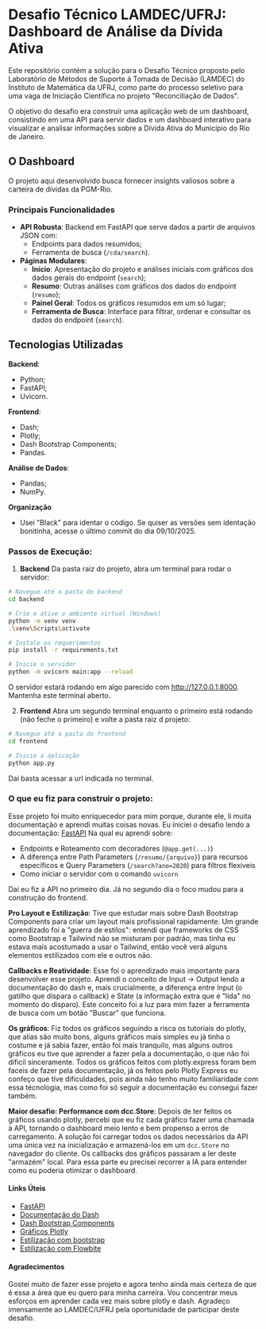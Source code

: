 # Desafio Técnico LAMDEC/UFRJ: Dashboard de Análise da Dívida Ativa

Este repositório contém a solução para o Desafio Técnico proposto pelo Laboratório de Métodos de Suporte à Tomada de Decisão (LAMDEC) do Instituto de Matemática da UFRJ, como parte do processo seletivo para uma vaga de Iniciação Científica no projeto "Reconciliação de Dados".

O objetivo do desafio era construir uma aplicação web de um dashboard, consistindo em uma API para servir dados e um dashboard interativo para visualizar e analisar informações sobre a Dívida Ativa do Município do Rio de Janeiro.

## O Dashboard
O projeto aqui desenvolvido busca fornecer insights valiosos sobre a carteira de dívidas da PGM-Rio.

### Principais Funcionalidades
- **API Robusta**: Backend em FastAPI que serve dados a partir de arquivos JSON com:
  - Endpoints para dados resumidos;
  - Ferramenta de busca (`/cda/search`).
- **Páginas Modulares**:
  - **Início**: Apresentação do projeto e análises iniciais com gráficos dos dados gerais do endpoint (`search`);
  - **Resumo**: Outras análises com gráficos dos dados do endpoint (`resumo`);
  - **Painel Geral**: Todos os gráficos resumidos em um só lugar;
  - **Ferramenta de Busca**: Interface para filtrar, ordenar e consultar os dados do endpoint (`search`).

## Tecnologias Utilizadas
**Backend**:
- Python;
- FastAPI;
- Uvicorn.

**Frontend**:
- Dash;
- Plotly;
- Dash Bootstrap Components;
- Pandas.

**Análise de Dados**:
- Pandas;
- NumPy.

**Organização**
- Usei "Black" para identar o código. Se quiser as versões sem identação bonitinha, acesse o último commit do dia 09/10/2025.

### Passos de Execução:
1. **Backend**
Da pasta raiz do projeto, abra um terminal para rodar o servidor:
```bash
# Navegue até a pasta do backend
cd backend

# Crie e ative o ambiente virtual (Windows)
python -m venv venv
.\venv\Scripts\activate

# Instale os requerimentos
pip install -r requirements.txt

# Inicie o servidor
python -m uvicorn main:app --reload
```
O servidor estará rodando em algo parecido com http://127.0.0.1:8000. Mantenha este terminal aberto.

2. **Frontend**
Abra um segundo terminal enquanto o primeiro está rodando (não feche o primeiro) e volte a pasta raiz d projeto:
```bash
# Navegue até a pasta do frontend
cd frontend

# Inicie a aplicação
python app.py
```
Dai basta acessar a url indicada no terminal.

### O que eu fiz para construir o projeto:

Esse projeto foi muito enriquecedor para mim porque, durante ele, li muita documentação e aprendi muitas coisas novas. Eu iniciei o desafio lendo a documentação:
[FastAPI](https://fastapi.tiangolo.com/pt/tutorial/first-steps/)
Na qual eu aprendi sobre:

- Endpoints e Roteamento com decoradores (`@app.get(...)`)
- A diferença entre Path Parameters (`/resumo/{arquivo}`) para recursos específicos e Query Parameters (`/search?ano=2020`) para filtros flexíveis
- Como iniciar o servidor com o comando `uvicorn`

Dai eu fiz a API no primeiro dia. Já no segundo dia o foco mudou para a construção do frontend.

**Pro Layout e Estilização**: Tive que estudar mais sobre Dash Bootstrap Components para criar um layout mais profissional rapidamente. Um grande aprendizado foi a "guerra de estilos": entendi que frameworks de CSS como Bootstrap e Tailwind não se misturam por padrão, mas tinha eu estava mais acostumado a usar o Tailwind, então você verá alguns elementos estilizados com ele e outros não.

**Callbacks e Reatividade**: Esse foi o aprendizado mais importante para desenvolver esse projeto. Aprendi o conceito de Input -> Output lendo a documentação do dash e, mais crucialmente, a diferença entre Input (o gatilho que dispara o callback) e State (a informação extra que é "lida" no momento do disparo). Este conceito foi a luz para mim fazer a ferramenta de busca com um botão "Buscar" que funciona.

**Os gráficos**: Fiz todos os gráficos seguindo a risca os tutoriais do plotly, que alias são muito bons, alguns gráficos mais simples eu já tinha o costume e já sabia fazer, então foi mais tranquilo, mas alguns outros gráficos eu tive que aprender a fazer pela a documentação, o que não foi dificil sinceramente. Todos os gráficos feitos com plotly.express foram bem faceis de fazer pela documentação, já os feitos pelo Plotly Express eu confeço que tive dificuldades, pois ainda não tenho muito familiaridade com essa técnologia, mas como foi só seguir a documentação eu consegui fazer também.

**Maior desafio: Performance com dcc.Store**: Depois de ter feitos os gráficos usando plotly, percebi que eu fiz cada gráfico fazer uma chamada à API, tornando o dashboard meio lento e bem propenso a erros de carregamento. A solução foi carregar todos os dados necessários da API uma única vez na inicialização e armazená-los em um `dcc.Store` no navegador do cliente. Os callbacks dos gráficos passaram a ler deste "armazém" local. Para essa parte eu precisei recorrer a IA para entender como eu poderia otimizar o dashboard.

#### Links Úteis

- [FastAPI](https://fastapi.tiangolo.com/)
- [Documentação do Dash](https://dash.plotly.com/)
- [Dash Bootstrap Components](https://dash-bootstrap-components.opensource.faculty.ai/)
- [Gráficos Plotly](https://plotly.com/python/)
- [Estilização com bootstrap](https://getbootstrap.com/docs/5.3/content/images/)
- [Estilização com Flowbite](https://flowbite.com/docs/getting-started/introduction/)

#### Agradecimentos

Gostei muito de fazer esse projeto e agora tenho ainda mais certeza de que é essa a área que eu quero para minha carreira. Vou concentrar meus esforços em aprender cada vez mais sobre plotly e dash.
Agradeço imensamente ao LAMDEC/UFRJ pela oportunidade de participar deste desafio.